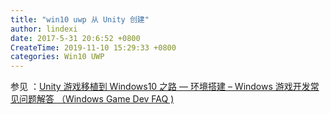 ```yaml
---
title: "win10 uwp 从 Unity 创建"
author: lindexi
date: 2017-5-31 20:6:52 +0800
CreateTime: 2019-11-10 15:29:33 +0800
categories: Win10 UWP
---
```




参见 ：[Unity 游戏移植到 Windows10 之路 — 环境搭建 – Windows 游戏开发常见问题解答 （Windows Game Dev FAQ )](https://blogs.msdn.microsoft.com/windows__windows_game_dev_faq_/2015/08/19/unity-windows10/)
